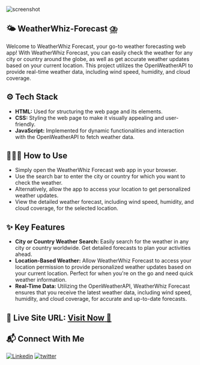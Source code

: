 ![screenshot](https://github.com/mhdamaan79/WeatherWhiz-Forecast/assets/118375524/603c1380-71a7-44f9-b89e-e66aeb43adc6)

## 🌤️ WeatherWhiz-Forecast ⛈️

Welcome to WeatherWhiz Forecast, your go-to weather forecasting web app! With WeatherWhiz Forecast, you can easily check the weather for any city or country around the globe, as well as get accurate weather updates based on your current location. This project utilizes the OpenWeatherAPI to provide real-time weather data, including wind speed, humidity, and cloud coverage.

## ⚙️ Tech Stack

- **HTML:** Used for structuring the web page and its elements.
- **CSS:** Styling the web page to make it visually appealing and user-friendly.
- **JavaScript:** Implemented for dynamic functionalities and interaction with the OpenWeatherAPI to fetch weather data.

## 🧑🏻‍💻 How to Use

- Simply open the WeatherWhiz Forecast web app in your browser.
- Use the search bar to enter the city or country for which you want to check the weather.
- Alternatively, allow the app to access your location to get personalized weather updates.
- View the detailed weather forecast, including wind speed, humidity, and cloud coverage, for the selected location.

## ✨ Key Features

- **City or Country Weather Search:** Easily search for the weather in any city or country worldwide. Get detailed forecasts to plan your activities ahead.
- **Location-Based Weather:** Allow WeatherWhiz Forecast to access your location permission to provide personalized weather updates based on your current location. Perfect for when you're on the go and need quick weather information.
- **Real-Time Data:** Utilizing the OpenWeatherAPI, WeatherWhiz Forecast ensures that you receive the latest weather data, including wind speed, humidity, and cloud coverage, for accurate and up-to-date forecasts.

## 📌 Live Site URL: <a href="https://weatherwhiz-forecast.netlify.app/">**Visit Now** 🚀</a>

## 📬 Connect With Me

[![Linkedin](https://img.shields.io/badge/LinkedIn-1877F2?style=for-the-badge&logo=linkedin&logoColor=white)](https://www.linkedin.com/in/mhdamaan79/)
[![twitter](	https://img.shields.io/badge/Twitter-1DA1F2?style=for-the-badge&logo=twitter&logoColor=white)](https://twitter.com/mhdamaan79)
